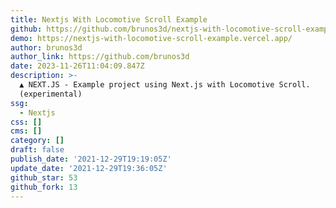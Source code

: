 ```yaml
---
title: Nextjs With Locomotive Scroll Example
github: https://github.com/brunos3d/nextjs-with-locomotive-scroll-example
demo: https://nextjs-with-locomotive-scroll-example.vercel.app/
author: brunos3d
author_link: https://github.com/brunos3d
date: 2023-11-26T11:04:09.847Z
description: >-
  ▲ NEXT.JS - Example project using Next.js with Locomotive Scroll.
  (experimental)
ssg:
  - Nextjs
css: []
cms: []
category: []
draft: false
publish_date: '2021-12-29T19:19:05Z'
update_date: '2021-12-29T19:36:05Z'
github_star: 53
github_fork: 13
---
```


